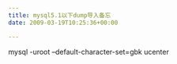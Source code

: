 ```yaml
---
title: mysql5.1以下dump导入备忘
date: 2009-03-19T10:25:36+00:00

---
```

mysql -uroot &#8211;default-character-set=gbk ucenter
